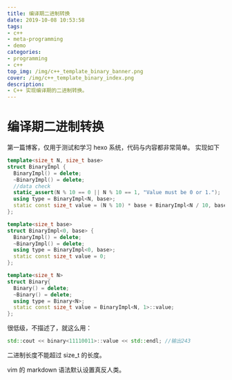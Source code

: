 ```yaml
---
title: 编译期二进制转换
date: 2019-10-08 10:53:58
tags: 
- c++
- meta-programming
- demo
categories:
- programming
- c++
top_img: /img/c++_template_binary_banner.png
cover: /img/c++_template_binary_index.png
description: 
- C++ 实现编译期的二进制转换。
---
```

<!-- more -->
# 编译期二进制转换

第一篇博客，仅用于测试和学习 hexo 系统，代码与内容都非常简单。
实现如下

```c++
template<size_t N, size_t base>
struct BinaryImpl {
  BinaryImpl() = delete;
  ~BinaryImpl() = delete;
  //data check
  static_assert(N % 10 == 0 || N % 10 == 1, "Value must be 0 or 1.");
  using type = BinaryImpl<N, base>;
  static const size_t value = (N % 10) * base + BinaryImpl<N / 10, base << 1>::value;
};

template<size_t base>
struct BinaryImpl<0, base> {
  BinaryImpl() = delete;
  ~BinaryImpl() = delete;
  using type = BinaryImpl<0, base>;
  static const size_t value = 0;
};

template<size_t N>
struct Binary{
  Binary() = delete;
  ~Binary() = delete;
  using type = Binary<N>;
  static const size_t value = BinaryImpl<N, 1>::value;
};
```

很低级，不描述了，就这么用：

```c++
std::cout << binary<11110011>::value << std::endl; //输出243
```

二进制长度不能超过 size_t 的长度。

vim 的 markdown 语法默认设置真反人类。
